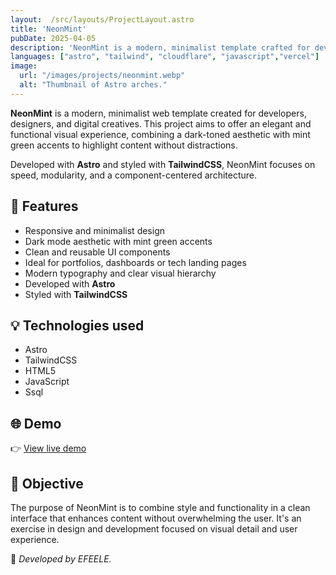 ```yaml
---
layout:  /src/layouts/ProjectLayout.astro
title: 'NeonMint'
pubDate: 2025-04-05
description: 'NeonMint is a modern, minimalist template crafted for developers and digital creatives.'
languages: ["astro", "tailwind", "cloudflare", "javascript","vercel"]
image:
  url: "/images/projects/neonmint.webp"
  alt: "Thumbnail of Astro arches."
--- 
```


**NeonMint** is a modern, minimalist web template created for developers, designers, and digital creatives. This project aims to offer an elegant and functional visual experience, combining a dark-toned aesthetic with mint green accents to highlight content without distractions.

Developed with **Astro** and styled with **TailwindCSS**, NeonMint focuses on speed, modularity, and a component-centered architecture.

## 🧩 Features

- Responsive and minimalist design
- Dark mode aesthetic with mint green accents
- Clean and reusable UI components
- Ideal for portfolios, dashboards or tech landing pages
- Modern typography and clear visual hierarchy
- Developed with **Astro**
- Styled with **TailwindCSS**

## 💡 Technologies used

- Astro
- TailwindCSS
- HTML5
- JavaScript
- Ssql


## 🌐 Demo

👉 [View live demo](https://github.com/EFEELE/NeonMint) 

## 🎯 Objective

The purpose of NeonMint is to combine style and functionality in a clean interface that enhances content without overwhelming the user. It's an exercise in design and development focused on visual detail and user experience.


🚀 *Developed by EFEELE.*
